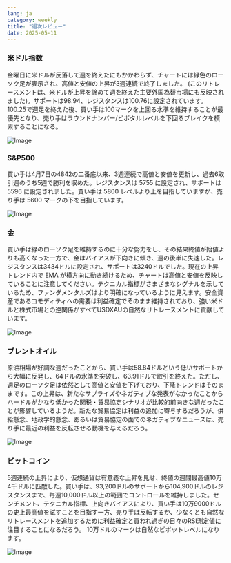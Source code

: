 ```yaml
---
lang: ja
category: weekly
title: "週次レビュー"
date: 2025-05-11
---
```


### 米ドル指数

金曜日に米ドルが反落して週を終えたにもかかわらず、チャートには緑色のローソク足が表示され、高値と安値の上昇が3週連続で終了しました。 (このリトレースメントは、米ドルが上昇を諦めて週を終えた主要外国為替市場にも反映されました)。サポートは98.94、レジスタンスは100.76に設定されています。 100.25で週足を終えた後、買い手は100マークを上回る水準を維持することが最優先となり、売り手はラウンドナンバー/ピボタルレベルを下回るブレイクを模索することになる。 

![Image](https://markleighedu.github.io/img/May-2025/11-May-2025/usdindex.jpg)

### S&P500

買い手は4月7日の4842の二番底以来、3週連続で高値と安値を更新し、過去6取引週のうち5週で勝利を収めた。レジスタンスは 5755 に設定され、サポートは 5596 に設定されました。買い手は 5800 レベルより上を目指していますが、売り手は 5600 マークの下を目指しています。

![Image](https://markleighedu.github.io/img/May-2025/11-May-2025/sp500.jpg)

### 金

買い手は緑のローソク足を維持するのに十分な努力をし、その結果終値が始値よりも高くなった一方で、金はバイアスが下向きに傾き、週の後半に失速した。レジスタンスは3434ドルに設定され、サポートは3240ドルでした。現在の上昇トレンド内で EMA が横方向に動き続けるため、チャートは高値と安値を反映していることに注意してください。テクニカル指標がさまざまなシグナルを示しているため、ファンダメンタルズはより明確になっているように見えます。安全資産であるコモディティへの需要は利益確定でそのまま維持されており、強い米ドルと株式市場との逆関係がすべてUSDXAUの自然なリトレースメントに貢献しています。

![Image](https://markleighedu.github.io/img/May-2025/11-May-2025/gold.jpg)

### ブレントオイル

原油相場が好調な週だったことから、買い手は58.84ドルという低いサポートから大幅に反発し、64ドルの水準を突破し、63.91ドルで取引を終えた。ただし、週足のローソク足は依然として高値と安値を下げており、下降トレンドはそのままです。この上昇は、新たなサプライズやネガティブな発表がなかったことからハードルがかなり低かった関税・貿易協定シナリオが比較的前向きな週だったことが影響しているようだ。新たな貿易協定は利益の追加に寄与するだろうが、供給懸念、地政学的懸念、あるいは貿易協定の面でのネガティブなニュースは、売り手に最近の利益を反転させる動機を与えるだろう。  

![Image](https://markleighedu.github.io/img/May-2025/11-May-2025/brentoil.jpg)

### ビットコイン

5週連続の上昇により、仮想通貨は有意義な上昇を見せ、終値の週間最高値10万4千ドルに匹敵した。買い手は、93,200ドルのサポートから104,900ドルのレジスタンスまで、毎週10,000ドル以上の範囲でコントロールを維持しました。センチメント、テクニカル指標、上向きバイアスにより、買い手は10万9000ドルの史上最高値を試すことを目指す一方、売り手は反転するか、少なくとも自然なリトレースメントを追加するために利益確定と買われ過ぎの日々のRSI測定値に注目することになるだろう。 10万ドルのマークは自然なピボットレベルになります。

![Image](https://markleighedu.github.io/img/May-2025/11-May-2025/bitcoin.jpg)

